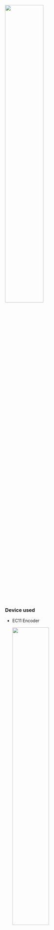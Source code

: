 <img src="https://github.com/MartinRGB/MCU-SBC-Note/assets/7036706/913553f4-516d-47d3-b65e-e5908fe80dbf" width="50%" height="50%">

### Device used

- EC11 Encoder

  <img src="https://github.com/MartinRGB/MCU-SBC-Note/assets/7036706/19f09945-aca1-4914-8230-b13848e600af" width="50%" height="50%"/>
  
- Transparent 1.51inch OLED

   <img src="https://github.com/MartinRGB/MCU-SBC-Note/assets/7036706/71ba135b-4076-4761-9529-26ff6aa9c5a4" width="50%" height="50%"/>
   
- MPU6050

  <img src="https://github.com/MartinRGB/MCU-SBC-Note/assets/7036706/a430df32-32f0-42ed-a22b-7506d663e4cd" width="50%" height="50%"/>

- arduino nano

  <img src="https://github.com/MartinRGB/MCU-SBC-Note/assets/7036706/0bb7d8b9-929d-475f-9c16-f27d3aed5faa" width="50%" height="50%"/>

### Reference

https://github.com/tobozo/Rotatey_Cube

https://lastminuteengineers.com/rotary-encoder-arduino-tutorial/



